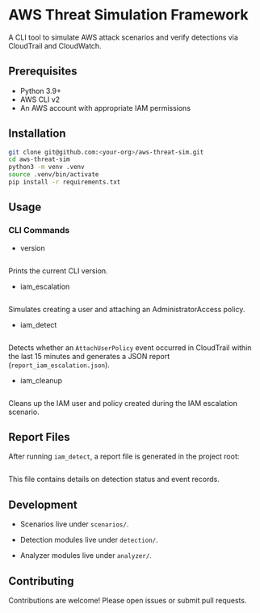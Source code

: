 # AWS Threat Simulation Framework

A CLI tool to simulate AWS attack scenarios and verify detections via CloudTrail and CloudWatch.

## Prerequisites

- Python 3.9+
- AWS CLI v2
- An AWS account with appropriate IAM permissions

## Installation

```bash
git clone git@github.com:<your-org>/aws-threat-sim.git
cd aws-threat-sim
python3 -m venv .venv
source .venv/bin/activate
pip install -r requirements.txt
```

## Usage

### CLI Commands

* version

```python cli.py version
```
Prints the current CLI version.

* iam_escalation

```python cli.py iam_escalation --profile <profile> --region <region>
```
Simulates creating a user and attaching an AdministratorAccess policy.

* iam_detect

```python cli.py iam_detect --profile <profile> --region <region>
```
Detects whether an `AttachUserPolicy` event occurred in CloudTrail within the last 15 minutes and generates a JSON report (`report_iam_escalation.json`).

* iam_cleanup

```python cli.py iam_cleanup --profile <profile> --region <region>
```
Cleans up the IAM user and policy created during the IAM escalation scenario.

## Report Files
After running `iam_detect`, a report file is generated in the project root:

```report_iam_escalation.json
```
This file contains details on detection status and event records.

## Development

* Scenarios live under `scenarios/`.

* Detection modules live under `detection/`.

* Analyzer modules live under `analyzer/`.

## Contributing

Contributions are welcome! Please open issues or submit pull requests.
